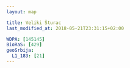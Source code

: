 ```yaml
---
layout: map

title: Veliki Šturac
last_modified_at: 2018-05-21T23:31:15+02:00

WDPA: [145145]
BioRaS: [429]
geoSrbija:
  L1_183: [21]
---
```

